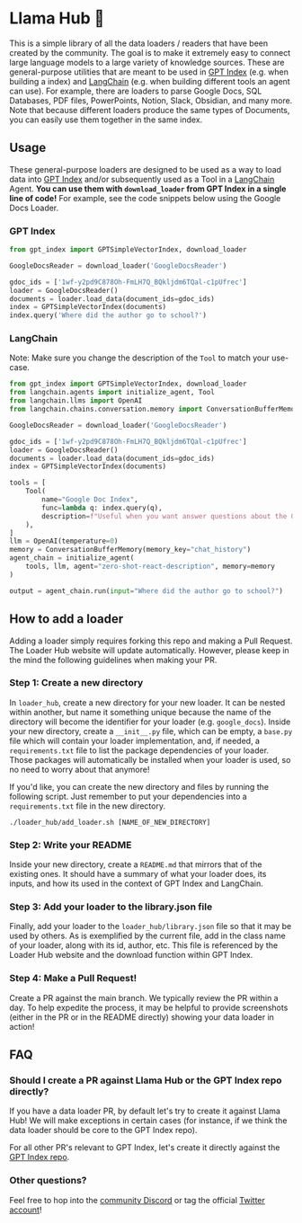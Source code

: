 # Llama Hub 🦙

This is a simple library of all the data loaders / readers that have been created by the community. The goal is to make it extremely easy to connect large language models to a large variety of knowledge sources. These are general-purpose utilities that are meant to be used in [GPT Index](https://github.com/jerryjliu/gpt_index/tree/main/gpt_index) (e.g. when building a index) and [LangChain](https://github.com/hwchase17/langchain) (e.g. when building different tools an agent can use). For example, there are loaders to parse Google Docs, SQL Databases, PDF files, PowerPoints, Notion, Slack, Obsidian, and many more. Note that because different loaders produce the same types of Documents, you can easily use them together in the same index.

## Usage

These general-purpose loaders are designed to be used as a way to load data into [GPT Index](https://github.com/jerryjliu/gpt_index/tree/main/gpt_index) and/or subsequently used as a Tool in a [LangChain](https://github.com/hwchase17/langchain) Agent. **You can use them with `download_loader` from GPT Index in a single line of code!** For example, see the code snippets below using the Google Docs Loader.

### GPT Index

```python
from gpt_index import GPTSimpleVectorIndex, download_loader

GoogleDocsReader = download_loader('GoogleDocsReader')

gdoc_ids = ['1wf-y2pd9C878Oh-FmLH7Q_BQkljdm6TQal-c1pUfrec']
loader = GoogleDocsReader()
documents = loader.load_data(document_ids=gdoc_ids)
index = GPTSimpleVectorIndex(documents)
index.query('Where did the author go to school?')
```

### LangChain

Note: Make sure you change the description of the `Tool` to match your use-case.

```python
from gpt_index import GPTSimpleVectorIndex, download_loader
from langchain.agents import initialize_agent, Tool
from langchain.llms import OpenAI
from langchain.chains.conversation.memory import ConversationBufferMemory

GoogleDocsReader = download_loader('GoogleDocsReader')

gdoc_ids = ['1wf-y2pd9C878Oh-FmLH7Q_BQkljdm6TQal-c1pUfrec']
loader = GoogleDocsReader()
documents = loader.load_data(document_ids=gdoc_ids)
index = GPTSimpleVectorIndex(documents)

tools = [
    Tool(
        name="Google Doc Index",
        func=lambda q: index.query(q),
        description=f"Useful when you want answer questions about the Google Documents.",
    ),
]
llm = OpenAI(temperature=0)
memory = ConversationBufferMemory(memory_key="chat_history")
agent_chain = initialize_agent(
    tools, llm, agent="zero-shot-react-description", memory=memory
)

output = agent_chain.run(input="Where did the author go to school?")
```

## How to add a loader

Adding a loader simply requires forking this repo and making a Pull Request. The Loader Hub website will update automatically. However, please keep in the mind the following guidelines when making your PR.

### Step 1: Create a new directory

In `loader_hub`, create a new directory for your new loader. It can be nested within another, but name it something unique because the name of the directory will become the identifier for your loader (e.g. `google_docs`). Inside your new directory, create a `__init__.py` file, which can be empty, a `base.py` file which will contain your loader implementation, and, if needed, a `requirements.txt` file to list the package dependencies of your loader. Those packages will automatically be installed when your loader is used, so no need to worry about that anymore!

If you'd like, you can create the new directory and files by running the following script. Just remember to put your dependencies into a `requirements.txt` file in the new directory.

```
./loader_hub/add_loader.sh [NAME_OF_NEW_DIRECTORY]
```

### Step 2: Write your README

Inside your new directory, create a `README.md` that mirrors that of the existing ones. It should have a summary of what your loader does, its inputs, and how its used in the context of GPT Index and LangChain.

### Step 3: Add your loader to the library.json file

Finally, add your loader to the `loader_hub/library.json` file so that it may be used by others. As is exemplified by the current file, add in the class name of your loader, along with its id, author, etc. This file is referenced by the Loader Hub website and the download function within GPT Index.

### Step 4: Make a Pull Request!

Create a PR against the main branch. We typically review the PR within a day. To help expedite the process, it may be helpful to provide screenshots (either in the PR or in
the README directly) showing your data loader in action!

## FAQ

### Should I create a PR against Llama Hub or the GPT Index repo directly?

If you have a data loader PR, by default let's try to create it against Llama Hub! We will make exceptions in certain cases
(for instance, if we think the data loader should be core to the GPT Index repo).

For all other PR's relevant to GPT Index, let's create it directly against the [GPT Index repo](https://github.com/jerryjliu/gpt_index).

### Other questions?

Feel free to hop into the [community Discord](https://discord.gg/dGcwcsnxhU) or tag the official [Twitter account](https://twitter.com/gpt_index)!
